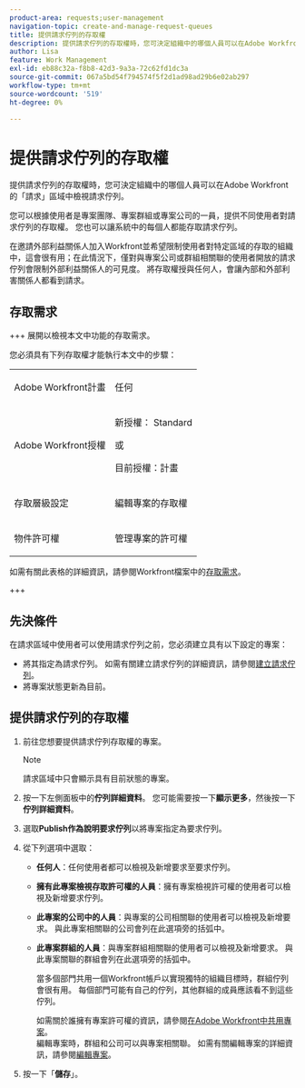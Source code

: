 ```yaml
---
product-area: requests;user-management
navigation-topic: create-and-manage-request-queues
title: 提供請求佇列的存取權
description: 提供請求佇列的存取權時，您可決定組織中的哪個人員可以在Adobe Workfront的「請求」區域中檢視請求佇列。
author: Lisa
feature: Work Management
exl-id: eb88c32a-f8b8-42d3-9a3a-72c62fd1dc3a
source-git-commit: 067a5bd54f794574f5f2d1ad98ad29b6e02ab297
workflow-type: tm+mt
source-wordcount: '519'
ht-degree: 0%

---
```


# 提供請求佇列的存取權

提供請求佇列的存取權時，您可決定組織中的哪個人員可以在Adobe Workfront的「請求」區域中檢視請求佇列。

您可以根據使用者是專案團隊、專案群組或專案公司的一員，提供不同使用者對請求佇列的存取權。 您也可以讓系統中的每個人都能存取請求佇列。 

在邀請外部利益關係人加入Workfront並希望限制使用者對特定區域的存取的組織中，這會很有用；在此情況下，僅對與專案公司或群組相關聯的使用者開放的請求佇列會限制外部利益關係人的可見度。 將存取權授與任何人，會讓內部和外部利害關係人都看到請求。

## 存取需求

+++ 展開以檢視本文中功能的存取需求。

您必須具有下列存取權才能執行本文中的步驟：

<table style="table-layout:auto"> 
 <col> 
 <col> 
 <tbody> 
  <tr> 
   <td role="rowheader">Adobe Workfront計畫</td> 
   <td> <p>任何 </p> </td> 
  </tr> 
  <tr> 
   <td role="rowheader">Adobe Workfront授權</td> 
   <td> 
   <p>新授權： Standard </p>
   或
   <p>目前授權：計畫 </p> </td> 
  </tr> 
  <tr> 
   <td role="rowheader">存取層級設定</td> 
   <td> <p>編輯專案的存取權</p> </td> 
  </tr> 
  <tr> 
   <td role="rowheader">物件許可權</td> 
   <td> <p> 管理專案的許可權</p> </td> 
  </tr> 
 </tbody> 
</table>

如需有關此表格的詳細資訊，請參閱Workfront檔案中的[存取需求](/help/quicksilver/administration-and-setup/add-users/access-levels-and-object-permissions/access-level-requirements-in-documentation.md)。

+++

## 先決條件

在請求區域中使用者可以使用請求佇列之前，您必須建立具有以下設定的專案：

* 將其指定為請求佇列。 如需有關建立請求佇列的詳細資訊，請參閱[建立請求佇列](../../../manage-work/requests/create-and-manage-request-queues/create-request-queue.md)。
* 將專案狀態更新為目前。

## 提供請求佇列的存取權

1. 前往您想要提供請求佇列存取權的專案。

   >[!NOTE]
   >
   >請求區域中只會顯示具有目前狀態的專案。

1. 按一下左側面板中的&#x200B;**佇列詳細資料**。 您可能需要按一下&#x200B;**顯示更多**，然後按一下&#x200B;**佇列詳細資料**。
1. 選取&#x200B;**Publish作為說明要求佇列**&#x200B;以將專案指定為要求佇列。
1. 從下列選項中選取：

   * **任何人**：任何使用者都可以檢視及新增要求至要求佇列。
   * **擁有此專案檢視存取許可權的人員**：擁有專案檢視許可權的使用者可以檢視及新增要求佇列。 
   * **此專案的公司中的人員**：與專案的公司相關聯的使用者可以檢視及新增要求。 與此專案相關聯的公司會列在此選項旁的括弧中。 
   * **此專案群組的人員**：與專案群組相關聯的使用者可以檢視及新增要求。 與此專案關聯的群組會列在此選項旁的括弧中。

     當多個部門共用一個Workfront帳戶以實現獨特的組織目標時，群組佇列會很有用。 每個部門可能有自己的佇列，其他群組的成員應該看不到這些佇列。

     如需關於誰擁有專案許可權的資訊，請參閱[在Adobe Workfront中共用專案](../../../workfront-basics/grant-and-request-access-to-objects/share-a-project.md)。\
     編輯專案時，群組和公司可以與專案相關聯。 如需有關編輯專案的詳細資訊，請參閱[編輯專案](../../../manage-work/projects/manage-projects/edit-projects.md)。

1. 按一下「**儲存**」。
